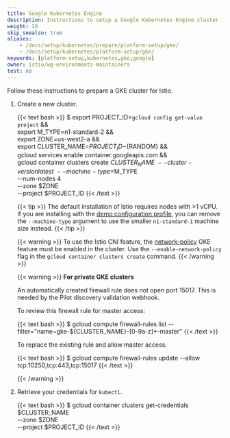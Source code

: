 ```yaml
---
title: Google Kubernetes Engine
description: Instructions to setup a Google Kubernetes Engine cluster for Istio.
weight: 20
skip_seealso: true
aliases:
    - /docs/setup/kubernetes/prepare/platform-setup/gke/
    - /docs/setup/kubernetes/platform-setup/gke/
keywords: [platform-setup,kubernetes,gke,google]
owner: istio/wg-environments-maintainers
test: no
---
```


Follow these instructions to prepare a GKE cluster for Istio.

1. Create a new cluster.

    {{< text bash >}}
    $ export PROJECT_ID=`gcloud config get-value project` && \
      export M_TYPE=n1-standard-2 && \
      export ZONE=us-west2-a && \
      export CLUSTER_NAME=${PROJECT_ID}-${RANDOM} && \
      gcloud services enable container.googleapis.com && \
      gcloud container clusters create $CLUSTER_NAME \
      --cluster-version latest \
      --machine-type=$M_TYPE \
      --num-nodes 4 \
      --zone $ZONE \
      --project $PROJECT_ID
    {{< /text >}}

    {{< tip >}}
    The default installation of Istio requires nodes with >1 vCPU. If you are
    installing with the
    [demo configuration profile](/docs/setup/additional-setup/config-profiles/),
    you can remove the `--machine-type` argument to use the smaller `n1-standard-1` machine size instead.
    {{< /tip >}}

    {{< warning >}}
    To use the Istio CNI feature, the
    [network-policy](https://cloud.google.com/kubernetes-engine/docs/how-to/network-policy)
    GKE feature must be enabled in the cluster.  Use the `--enable-network-policy` flag in
    the `gcloud container clusters create` command.
    {{< /warning >}}

    {{< warning >}}
    **For private GKE clusters**

    An automatically created firewall rule does not open port 15017. This is needed by the Pilot discovery validation webhook.

    To review this firewall rule for master access:

    {{< text bash >}}
    $ gcloud compute firewall-rules list --filter="name~gke-${CLUSTER_NAME}-[0-9a-z]*-master"
    {{< /text >}}

    To replace the existing rule and allow master access:

    {{< text bash >}}
    $ gcloud compute firewall-rules update <firewall-rule-name> --allow tcp:10250,tcp:443,tcp:15017
    {{< /text >}}

    {{< /warning >}}

1. Retrieve your credentials for `kubectl`.

    {{< text bash >}}
    $ gcloud container clusters get-credentials $CLUSTER_NAME \
        --zone $ZONE \
        --project $PROJECT_ID
    {{< /text >}}
